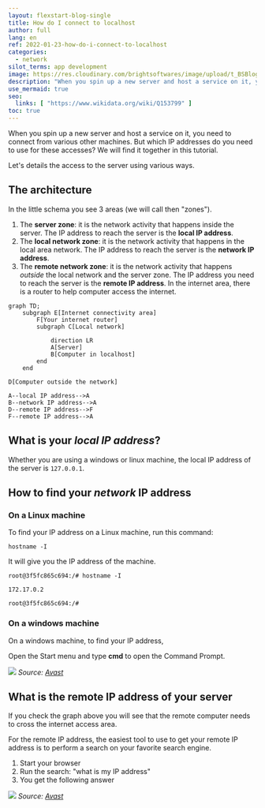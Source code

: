 ```yaml
---
layout: flexstart-blog-single
title: How do I connect to localhost
author: full
lang: en
ref: 2022-01-23-how-do-i-connect-to-localhost
categories: 
  - network
silot_terms: app development
image: https://res.cloudinary.com/brightsoftwares/image/upload/t_BSBlogImage/v1645797274/ehimetalor-akhere-unuabona-TvJk52iLxQA-unsplash_jmf8oa.jpg
description: "When you spin up a new server and host a service on it, you need to connect from various other machines. But which IP addresses do you need to use for these accesses? We will find it together in this tutorial."
use_mermaid: true
seo:
  links: [ "https://www.wikidata.org/wiki/Q153799" ]
toc: true
---
```


When you spin up a new server and host a service on it, you need to connect from various other machines. But which IP addresses do you need to use for these accesses? We will find it together in this tutorial.

Let's details the access to the server using various ways.


## The architecture

In the little schema you see 3 areas (we will call then "zones").

1. The **server zone**: it is the network activity that happens inside the server.
The IP address to reach the server is the **local IP address**.
2. The **local network zone**: it is the network activity that happens in the local area network.
The IP address to reach the server is the **network IP address**.
3. The **remote network zone**: it is the network activity that happens _outside_ the local network and the server zone.
The IP address you need to reach the server is the **remote IP address**.
In the internet area, there is a router to help computer access the internet.



```mermaid
graph TD;
	subgraph E[Internet connectivity area]
		F[Your internet router]
		subgraph C[Local network]
			
			direction LR
			A[Server]
			B[Computer in localhost]
		end
	end

D[Computer outside the network]

A--local IP address-->A
B--network IP address-->A
D--remote IP address-->F
F--remote IP address-->A
```


## What is your *local IP address*?

Whether you are using a windows or linux machine, the local IP address of the server is `127.0.0.1`.



## How to find your *network* IP address

### On a Linux machine

To find your IP address on a Linux machine, run this command:

```
hostname -I
```


It will give you the IP address of the machine.

```
root@3f5fc865c694:/# hostname -I

172.17.0.2 

root@3f5fc865c694:/#
```


### On a windows machine

On a windows machine, to find your IP address, 


Open the Start menu and type **cmd** to open the Command Prompt.

![](https://res.cloudinary.com/brightsoftwares/image/upload/t_BSBlogImage/v1645730306/brightsoftwares.com.blog/image_p5r381.png)
_Source: [Avast](https://www.avast.com/c-how-to-find-ip-address)_

## What is the remote IP address of your server

If you check the graph above you will see that the remote computer needs to cross the internet access area.

For the remote IP address, the easiest tool to use to get your remote IP address is to perform a search on your favorite search engine.

1. Start your browser
2. Run the search: "what is my IP address"
3. You get the following answer

![](https://res.cloudinary.com/brightsoftwares/image/upload/t_BSBlogImage/v1645733637/brightsoftwares.com.blog/image_wejyoy.png)
_Source: [Avast](https://www.avast.com/c-how-to-find-ip-address)_
 

